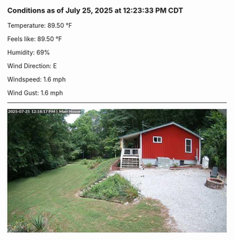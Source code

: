 ### Conditions as of July 25, 2025 at 12:23:33 PM CDT 

Temperature: 89.50 &deg;F

Feels like: 89.50 &deg;F

Humidity: 69%

Wind Direction: E

Windspeed: 1.6 mph

Wind Gust: 1.6 mph

---

<img src="./images/latest.jpeg"/>


